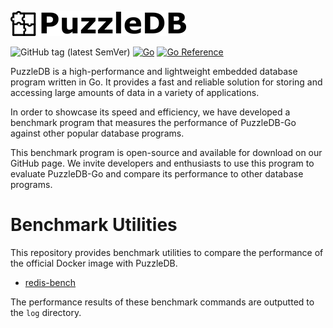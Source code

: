 ![doc/img/logo](doc/img/logo.png)

![GitHub tag (latest SemVer)](https://img.shields.io/github/v/tag/cybergarage/puzzledb-go) [![Go](https://github.com/cybergarage/puzzledb-go/actions/workflows/make.yml/badge.svg)](https://github.com/cybergarage/puzzledb-go/actions/workflows/make.yml) [![Go Reference](https://pkg.go.dev/badge/github.com/cybergarage/puzzledb-go.svg)](https://pkg.go.dev/github.com/cybergarage/puzzledb-go)


PuzzleDB is a high-performance and lightweight embedded database program written in Go. It provides a fast and reliable solution for storing and accessing large amounts of data in a variety of applications. 

In order to showcase its speed and efficiency, we have developed a benchmark program that measures the performance of PuzzleDB-Go against other popular database programs. 

This benchmark program is open-source and available for download on our GitHub page. We invite developers and enthusiasts to use this program to evaluate PuzzleDB-Go and compare its performance to other database programs.

# Benchmark Utilities

This repository provides benchmark utilities to compare the performance of the official Docker image with PuzzleDB.

- [redis-bench](redis-bench)

The performance results of these benchmark commands are outputted to the `log` directory.
